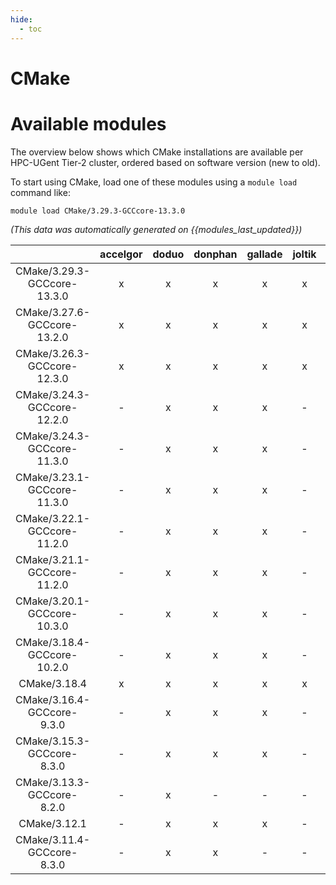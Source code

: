 ```yaml
---
hide:
  - toc
---
```


CMake
=====

# Available modules


The overview below shows which CMake installations are available per HPC-UGent Tier-2 cluster, ordered based on software version (new to old).

To start using CMake, load one of these modules using a `module load` command like:

```shell
module load CMake/3.29.3-GCCcore-13.3.0
```

*(This data was automatically generated on {{modules_last_updated}})*  

| |accelgor|doduo|donphan|gallade|joltik|shinx|
| :---: | :---: | :---: | :---: | :---: | :---: | :---: |
|CMake/3.29.3-GCCcore-13.3.0|x|x|x|x|x|x|
|CMake/3.27.6-GCCcore-13.2.0|x|x|x|x|x|x|
|CMake/3.26.3-GCCcore-12.3.0|x|x|x|x|x|x|
|CMake/3.24.3-GCCcore-12.2.0|-|x|x|x|-|x|
|CMake/3.24.3-GCCcore-11.3.0|-|x|x|x|-|x|
|CMake/3.23.1-GCCcore-11.3.0|-|x|x|x|-|x|
|CMake/3.22.1-GCCcore-11.2.0|-|x|x|x|-|-|
|CMake/3.21.1-GCCcore-11.2.0|-|x|x|x|-|x|
|CMake/3.20.1-GCCcore-10.3.0|-|x|x|x|-|-|
|CMake/3.18.4-GCCcore-10.2.0|-|x|x|x|-|-|
|CMake/3.18.4|x|x|x|x|x|x|
|CMake/3.16.4-GCCcore-9.3.0|-|x|x|x|-|-|
|CMake/3.15.3-GCCcore-8.3.0|-|x|x|x|-|-|
|CMake/3.13.3-GCCcore-8.2.0|-|x|-|-|-|-|
|CMake/3.12.1|-|x|x|x|-|-|
|CMake/3.11.4-GCCcore-8.3.0|-|x|x|-|-|-|
